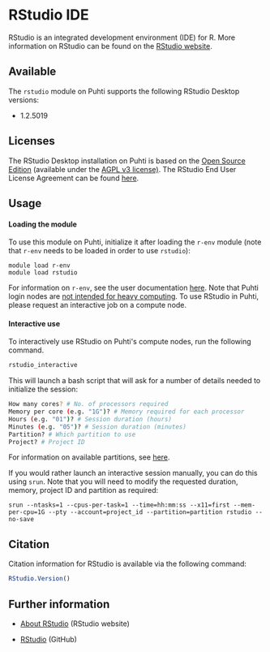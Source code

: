 # RStudio IDE

RStudio is an integrated development environment (IDE) for R. More information on RStudio can be found on the [RStudio website](https://rstudio.com/). 

## Available

The `rstudio` module on Puhti supports the following RStudio Desktop versions:

- 1.2.5019

## Licenses

The RStudio Desktop installation on Puhti is based on the [Open Source Edition](https://rstudio.com/products/rstudio/#rstudio-desktop) (available under the [AGPL v3 license)](https://github.com/rstudio/rstudio/blob/master/COPYING). The RStudio End User License Agreement can be found [here](https://rstudio.com/about/eula/).

## Usage

#### Loading the module

To use this module on Puhti, initialize it after loading the `r-env` module (note that `r-env` needs to be loaded in order to use `rstudio`):

```
module load r-env
module load rstudio
```

For information on `r-env`, see the user documentation [here](./r-env.md). Note that Puhti login nodes are [not intended for heavy computing](../computing/overview.md). To use RStudio in Puhti, please request an interactive job on a compute node.

#### Interactive use

To interactively use RStudio on Puhti's compute nodes, run the following command.

```bash
rstudio_interactive
```

This will launch a bash script that will ask for a number of details needed to initialize the session:

```bash
How many cores? # No. of processors required
Memory per core (e.g. "1G")? # Memory required for each processor
Hours (e.g. "01")? # Session duration (hours)
Minutes (e.g. "05")? # Session duration (minutes)
Partition? # Which partition to use
Project? # Project ID
```

For information on available partitions, see [here](../computing/running/batch-job-partitions.md).

If you would rather launch an interactive session manually, you can do this using `srun`. Note that you will need to modify the requested duration, memory, project ID and partition as required:

```
srun --ntasks=1 --cpus-per-task=1 --time=hh:mm:ss --x11=first --mem-per-cpu=1G --pty --account=project_id --partition=partition rstudio --no-save
```

## Citation

Citation information for RStudio is available via the following command:

```r
RStudio.Version()
```

## Further information

- [About RStudio](https://rstudio.com/about/) (RStudio website)

- [RStudio](https://github.com/rstudio/rstudio) (GitHub)
